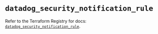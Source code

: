 # `datadog_security_notification_rule`

Refer to the Terraform Registry for docs: [`datadog_security_notification_rule`](https://registry.terraform.io/providers/datadog/datadog/3.61.0/docs/resources/security_notification_rule).
